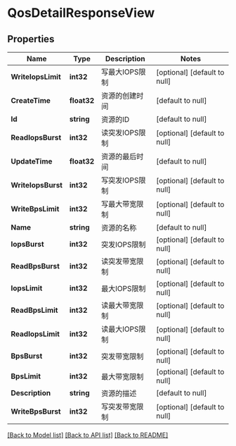 # QosDetailResponseView

## Properties
Name | Type | Description | Notes
------------ | ------------- | ------------- | -------------
**WriteIopsLimit** | **int32** | 写最大IOPS限制 | [optional] [default to null]
**CreateTime** | **float32** | 资源的创建时间 | [default to null]
**Id** | **string** | 资源的ID | [default to null]
**ReadIopsBurst** | **int32** | 读突发IOPS限制 | [optional] [default to null]
**UpdateTime** | **float32** | 资源的最后时间 | [default to null]
**WriteIopsBurst** | **int32** | 写突发IOPS限制 | [optional] [default to null]
**WriteBpsLimit** | **int32** | 写最大带宽限制 | [optional] [default to null]
**Name** | **string** | 资源的名称 | [default to null]
**IopsBurst** | **int32** | 突发IOPS限制 | [optional] [default to null]
**ReadBpsBurst** | **int32** | 读突发带宽限制 | [optional] [default to null]
**IopsLimit** | **int32** | 最大IOPS限制 | [optional] [default to null]
**ReadBpsLimit** | **int32** | 读最大带宽限制 | [optional] [default to null]
**ReadIopsLimit** | **int32** | 读最大IOPS限制 | [optional] [default to null]
**BpsBurst** | **int32** | 突发带宽限制 | [optional] [default to null]
**BpsLimit** | **int32** | 最大带宽限制 | [optional] [default to null]
**Description** | **string** | 资源的描述 | [default to null]
**WriteBpsBurst** | **int32** | 写突发带宽限制 | [optional] [default to null]

[[Back to Model list]](../README.md#documentation-for-models) [[Back to API list]](../README.md#documentation-for-api-endpoints) [[Back to README]](../README.md)



